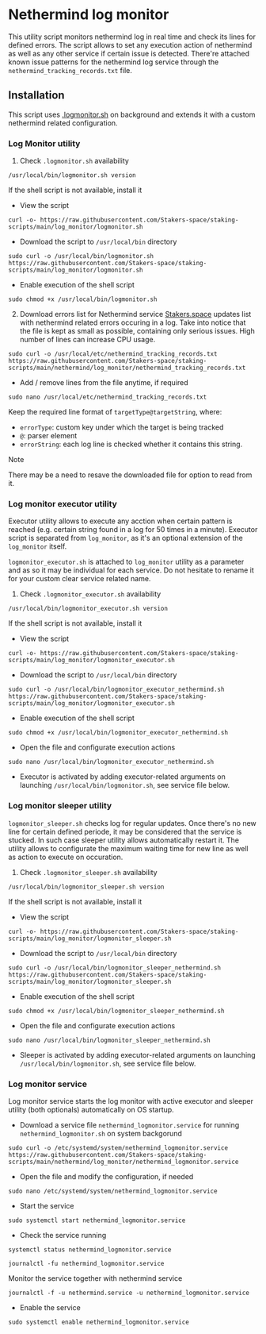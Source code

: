 # Nethermind log monitor

This utility script monitors nethermind log in real time and check its lines for defined errors. The script allows to set any execution action of nethermind as well as any other service if certain issue is detected. There're attached known issue patterns for the nethermind log service through the `nethermind_tracking_records.txt` file.

## Installation
This script uses [.logmonitor.sh](https://github.com/Stakers-space/staking-scripts/tree/main/log_monitor) on background and extends it with a custom nethermind related configuration.
### Log Monitor utility
1. Check `.logmonitor.sh` availability
```
/usr/local/bin/logmonitor.sh version
```
If the shell script is not available, install it
- View the script
```
curl -o- https://raw.githubusercontent.com/Stakers-space/staking-scripts/main/log_monitor/logmonitor.sh
```
- Download the script to `/usr/local/bin` directory
```
sudo curl -o /usr/local/bin/logmonitor.sh https://raw.githubusercontent.com/Stakers-space/staking-scripts/main/log_monitor/logmonitor.sh
```
- Enable execution of the shell script
```
sudo chmod +x /usr/local/bin/logmonitor.sh
```

2. Download errors list for Nethermind service
[Stakers.space](https://stakers.space) updates list with nethermind related errors occuring in a log. Take into notice that the file is kept as small as possible, containing only serious issues. High number of lines can increase CPU usage.
```
sudo curl -o /usr/local/etc/nethermind_tracking_records.txt https://raw.githubusercontent.com/Stakers-space/staking-scripts/main/nethermind/log_monitor/nethermind_tracking_records.txt
```
- Add / remove lines from the file anytime, if required
```
sudo nano /usr/local/etc/nethermind_tracking_records.txt
```
Keep the required line format of `targetType@targetString`, where:
- `errorType`: custom key under which the target is being tracked
- `@`: parser element
- `errorString`: each log line is checked whether it contains this string.
> [!NOTE]
> There may be a need to resave the downloaded file for option to read from it.

### Log monitor executor utility
Executor utility allows to execute any acction when certain pattern is reached (e.g. certain string found in a log for 50 times in a minute). Executor script is separated from `log_monitor`, as it's an optional extension of the `log_monitor` itself.

`logmonitor_executor.sh` is attached to `log_monitor` utility as a parameter and as so it may be individual for each service. Do not hesitate to rename it for your custom clear service related name.

1. Check `.logmonitor_executor.sh` availability
```
/usr/local/bin/logmonitor_executor.sh version
```
If the shell script is not available, install it
- View the script
```
curl -o- https://raw.githubusercontent.com/Stakers-space/staking-scripts/main/log_monitor/logmonitor_executor.sh
```
- Download the script to `/usr/local/bin` directory
```
sudo curl -o /usr/local/bin/logmonitor_executor_nethermind.sh https://raw.githubusercontent.com/Stakers-space/staking-scripts/main/log_monitor/logmonitor_executor.sh
```
- Enable execution of the shell script
```
sudo chmod +x /usr/local/bin/logmonitor_executor_nethermind.sh
```
- Open the file and configurate execution actions
```
sudo nano /usr/local/bin/logmonitor_executor_nethermind.sh
```
- Executor is activated by adding executor-related arguments on launching `/usr/local/bin/logmonitor.sh`, see service file below.

### Log monitor sleeper utility
`logmonitor_sleeper.sh` checks log for regular updates. Once there's no new line for certain defined periode, it may be considered that the service is stucked. In such case sleeper utility allows automatically restart it. The utility allows to configurate the maximum waiting time for new line as well as action to execute on occuration.

1. Check `.logmonitor_sleeper.sh` availability
```
/usr/local/bin/logmonitor_sleeper.sh version
```
If the shell script is not available, install it
- View the script
```
curl -o- https://raw.githubusercontent.com/Stakers-space/staking-scripts/main/log_monitor/logmonitor_sleeper.sh
```
- Download the script to `/usr/local/bin` directory
```
sudo curl -o /usr/local/bin/logmonitor_sleeper_nethermind.sh https://raw.githubusercontent.com/Stakers-space/staking-scripts/main/log_monitor/logmonitor_sleeper.sh
```
- Enable execution of the shell script
```
sudo chmod +x /usr/local/bin/logmonitor_sleeper_nethermind.sh
```
- Open the file and configurate execution actions
```
sudo nano /usr/local/bin/logmonitor_sleeper_nethermind.sh
```
- Sleeper is activated by adding executor-related arguments on launching `/usr/local/bin/logmonitor.sh`, see service file below.


### Log monitor service
Log monitor service starts the log monitor with active executor and sleeper utility (both optionals) automatically on OS startup.

- Download a service file `nethermind_logmonitor.service` for running `nethermind_logmonitor.sh` on system backgorund
```
sudo curl -o /etc/systemd/system/nethermind_logmonitor.service https://raw.githubusercontent.com/Stakers-space/staking-scripts/main/nethermind/log_monitor/nethermind_logmonitor.service
```
- Open the file and modify the configuration, if needed
```
sudo nano /etc/systemd/system/nethermind_logmonitor.service
```
- Start the service
```
sudo systemctl start nethermind_logmonitor.service
```
- Check the service running
```
systemctl status nethermind_logmonitor.service
```
```
journalctl -fu nethermind_logmonitor.service
```
Monitor the service together with nethermind service
```
journalctl -f -u nethermind.service -u nethermind_logmonitor.service
```

- Enable the service
```
sudo systemctl enable nethermind_logmonitor.service
```
